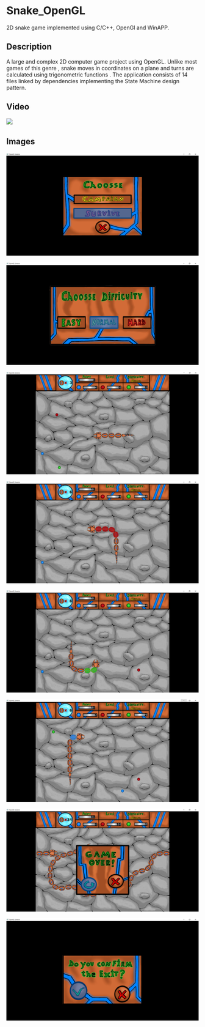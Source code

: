 # Snake_OpenGL
2D snake game implemented using C/C++, OpenGl and WinAPP.
## Description
A large and complex 2D computer game project using OpenGL. Unlike most games of this genre , 
snake moves in coordinates on a plane and turns are calculated using trigonometric functions . 
The application consists of 14 files linked by dependencies implementing the State Machine design pattern.
## Video
![](GitHub_images/Snake.gif)

## Images
![](GitHub_images/01_MainMenu.png)

![](GitHub_images/02_DifficultyMenu.png)

![](GitHub_images/03_Game1.png)

![](GitHub_images/04_Game2.png)

![](GitHub_images/05_Game3.png)

![](GitHub_images/06_Game4.png)

![](GitHub_images/07_GameOverMenu.png)

![](GitHub_images/08_ExitMenu.png)
